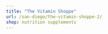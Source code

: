 ```yaml
---
title: "The Vitamin Shoppe"
url: /san-diego/the-vitamin-shoppe-2/
shop: nutrition supplements
---
```

